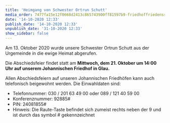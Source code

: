 ```yaml
---
title: 'Heimgang von Schwester Ortrun Schutt'
media_order: 7477fa15e12f0668d2413c865743900ff81597b9-friedhoffriedensstadtgrabsteine.jpeg
date: '14-10-2020 12:33'
publish_date: '14-10-2020 12:33'
unpublish_date: '31-10-2020 12:33'
show_sidebar: false
---
```


Am 13. Oktober 2020 wurde unsere Schwester Ortrun Schutt aus der Urgemeinde in die ewige Heimat abgerufen.

Die Abschiedsfeier findet statt am **Mittwoch, dem 21. Oktober um 14:00 Uhr auf unserem Johannischen Friedhof in Glau.**

Allen Abschiedsfeiern auf unseren Johannischen Friedhöfen kann auch telefonisch beigewohnt werden. Die Einwahldaten sind:
* Telefonnummer: 030 / 201 63 49 00 oder 089 / 121 40 59 00
* Konferenznummer: 92885#
* PIN: 24081855#
* Hinweis: Die Raute-Taste befindet sich zumeist rechts neben der 9 und ist durch das symbol # gekennzeichnet
